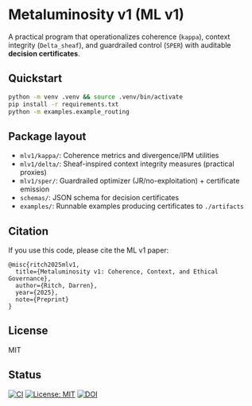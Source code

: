 # Metaluminosity v1 (ML v1)

A practical program that operationalizes coherence (`kappa`), context integrity (`Delta_sheaf`), and guardrailed control (`SPER`) with auditable **decision certificates**.

## Quickstart
```bash
python -m venv .venv && source .venv/bin/activate
pip install -r requirements.txt
python -m examples.example_routing
```

## Package layout
- `mlv1/kappa/`: Coherence metrics and divergence/IPM utilities
- `mlv1/delta/`: Sheaf-inspired context integrity measures (practical proxies)
- `mlv1/sper/`: Guardrailed optimizer (JR/no-exploitation) + certificate emission
- `schemas/`: JSON schema for decision certificates
- `examples/`: Runnable examples producing certificates to `./artifacts`

## Citation
If you use this code, please cite the ML v1 paper:
```
@misc{ritch2025mlv1,
  title={Metaluminosity v1: Coherence, Context, and Ethical Governance},
  author={Ritch, Darren},
  year={2025},
  note={Preprint}
}
```

## License
MIT


## Status
[![CI](https://img.shields.io/github/actions/workflow/status/USER/mlv1/ci.yml?branch=main)](https://github.com/USER/mlv1/actions)
[![License: MIT](https://img.shields.io/badge/License-MIT-green.svg)](LICENSE)
[![DOI](https://zenodo.org/badge/DOI/10.5281/zenodo.BADGE.svg)](https://doi.org/10.5281/zenodo.BADGE)

